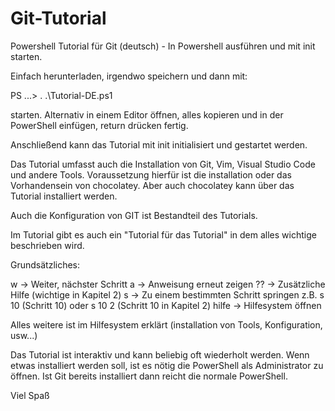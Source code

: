 # Git-Tutorial
Powershell Tutorial für Git (deutsch) - In Powershell ausführen und mit init starten.

Einfach herunterladen, irgendwo speichern und dann mit:

PS ...> . .\Tutorial-DE.ps1

starten. Alternativ in einem Editor öffnen, alles kopieren und in der PowerShell einfügen, return drücken fertig.

Anschließend kann das Tutorial mit init initialisiert und gestartet werden.

Das Tutorial umfasst auch die Installation von Git, Vim, Visual Studio Code und andere Tools. Voraussetzung hierfür ist die installation oder das Vorhandensein von chocolatey.
Aber auch chocolatey kann über das Tutorial installiert werden.

Auch die Konfiguration von GIT ist Bestandteil des Tutorials.

Im Tutorial gibt es auch ein "Tutorial für das Tutorial" in dem alles wichtige beschrieben wird.

Grundsätzliches:

w -> Weiter, nächster Schritt
a -> Anweisung erneut zeigen
?? -> Zusätzliche Hilfe (wichtige in Kapitel 2)
s -> Zu einem bestimmten Schritt springen z.B. s 10 (Schritt 10) oder s 10 2 (Schritt 10 in Kapitel 2)
hilfe -> Hilfesystem öffnen

Alles weitere ist im Hilfesystem erklärt (installation von Tools, Konfiguration, usw...)

Das Tutorial ist interaktiv und kann beliebig oft wiederholt werden. Wenn etwas installiert werden soll, ist es nötig die PowerShell als Administrator zu öffnen.
Ist Git bereits installiert dann reicht die normale PowerShell.

Viel Spaß
